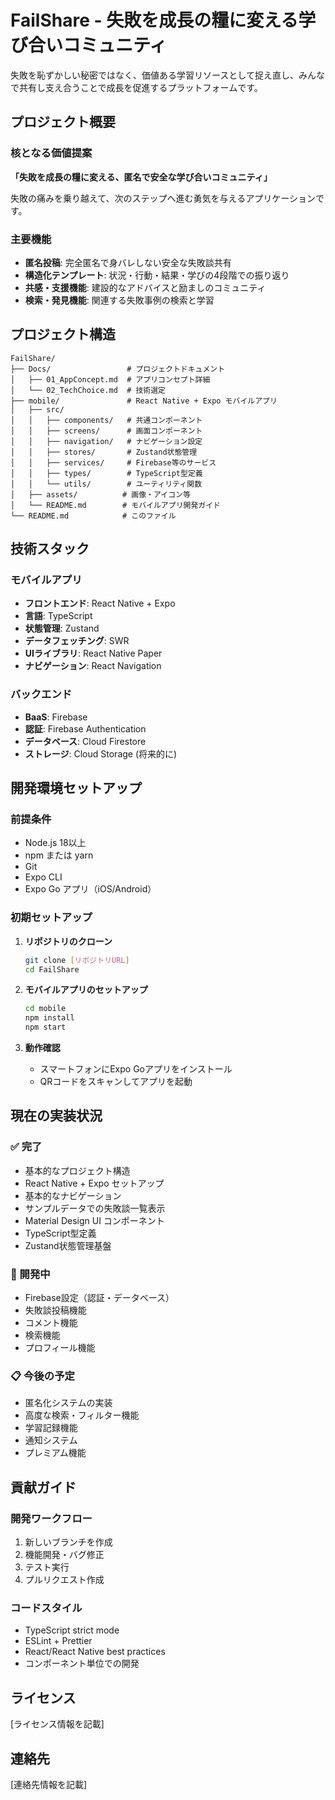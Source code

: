 # FailShare - 失敗を成長の糧に変える学び合いコミュニティ

失敗を恥ずかしい秘密ではなく、価値ある学習リソースとして捉え直し、みんなで共有し支え合うことで成長を促進するプラットフォームです。

## プロジェクト概要

### 核となる価値提案
**「失敗を成長の糧に変える、匿名で安全な学び合いコミュニティ」**

失敗の痛みを乗り越えて、次のステップへ進む勇気を与えるアプリケーションです。

### 主要機能
- **匿名投稿**: 完全匿名で身バレしない安全な失敗談共有
- **構造化テンプレート**: 状況・行動・結果・学びの4段階での振り返り
- **共感・支援機能**: 建設的なアドバイスと励ましのコミュニティ
- **検索・発見機能**: 関連する失敗事例の検索と学習

## プロジェクト構造

```
FailShare/
├── Docs/                 # プロジェクトドキュメント
│   ├── 01_AppConcept.md  # アプリコンセプト詳細
│   └── 02_TechChoice.md  # 技術選定
├── mobile/               # React Native + Expo モバイルアプリ
│   ├── src/
│   │   ├── components/   # 共通コンポーネント
│   │   ├── screens/      # 画面コンポーネント
│   │   ├── navigation/   # ナビゲーション設定
│   │   ├── stores/       # Zustand状態管理
│   │   ├── services/     # Firebase等のサービス
│   │   ├── types/        # TypeScript型定義
│   │   └── utils/        # ユーティリティ関数
│   ├── assets/          # 画像・アイコン等
│   └── README.md        # モバイルアプリ開発ガイド
└── README.md            # このファイル
```

## 技術スタック

### モバイルアプリ
- **フロントエンド**: React Native + Expo
- **言語**: TypeScript
- **状態管理**: Zustand
- **データフェッチング**: SWR
- **UIライブラリ**: React Native Paper
- **ナビゲーション**: React Navigation

### バックエンド
- **BaaS**: Firebase
- **認証**: Firebase Authentication
- **データベース**: Cloud Firestore
- **ストレージ**: Cloud Storage (将来的に)

## 開発環境セットアップ

### 前提条件
- Node.js 18以上
- npm または yarn
- Git
- Expo CLI
- Expo Go アプリ（iOS/Android）

### 初期セットアップ

1. **リポジトリのクローン**
   ```bash
   git clone [リポジトリURL]
   cd FailShare
   ```

2. **モバイルアプリのセットアップ**
   ```bash
   cd mobile
   npm install
   npm start
   ```

3. **動作確認**
   - スマートフォンにExpo Goアプリをインストール
   - QRコードをスキャンしてアプリを起動

## 現在の実装状況

### ✅ 完了
- 基本的なプロジェクト構造
- React Native + Expo セットアップ
- 基本的なナビゲーション
- サンプルデータでの失敗談一覧表示
- Material Design UI コンポーネント
- TypeScript型定義
- Zustand状態管理基盤

### 🔄 開発中
- Firebase設定（認証・データベース）
- 失敗談投稿機能
- コメント機能
- 検索機能
- プロフィール機能

### 📋 今後の予定
- 匿名化システムの実装
- 高度な検索・フィルター機能
- 学習記録機能
- 通知システム
- プレミアム機能

## 貢献ガイド

### 開発ワークフロー
1. 新しいブランチを作成
2. 機能開発・バグ修正
3. テスト実行
4. プルリクエスト作成

### コードスタイル
- TypeScript strict mode
- ESLint + Prettier
- React/React Native best practices
- コンポーネント単位での開発

## ライセンス

[ライセンス情報を記載]

## 連絡先

[連絡先情報を記載] 